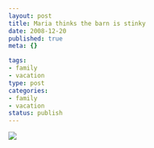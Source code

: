 ```yaml
--- 
layout: post
title: Maria thinks the barn is stinky
date: 2008-12-20
published: true
meta: {}

tags: 
- family
- vacation
type: post
categories: 
- family
- vacation
status: publish
---
```



![](http://media.eick.us/2011/05/197923841_3a2346aabb.jpg)

